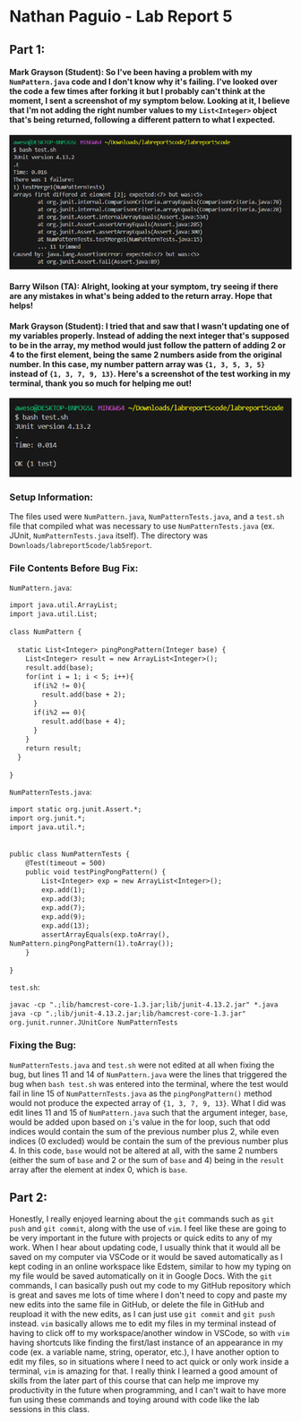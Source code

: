 # Nathan Paguio - Lab Report 5

## Part 1:

#### Mark Grayson (Student): So I've been having a problem with my `NumPattern.java` code and I don't know why it's failing. I've looked over the code a few times after forking it but I probably can't think at the moment, I sent a screenshot of my symptom below. Looking at it, I believe that I'm not adding the right number values to my `List<Integer>` object that's being returned, following a different pattern to what I expected.

![Image](ArraySymptom.png)

#### Barry Wilson (TA): Alright, looking at your symptom, try seeing if there are any mistakes in what's being added to the return array. Hope that helps!

#### Mark Grayson (Student): I tried that and saw that I wasn't updating one of my variables properly. Instead of adding the next integer that's supposed to be in the array, my method would just follow the pattern of adding 2 or 4 to the first element, being the same 2 numbers aside from the original number. In this case, my number pattern array was `{1, 3, 5, 3, 5}` instead of `{1, 3, 7, 9, 13}`. Here's a screenshot of the test working in my terminal, thank you so much for helping me out!

![Image](ProperOutput.png)

### Setup Information:
The files used were `NumPattern.java`, `NumPatternTests.java`, and a `test.sh` file that compiled what was necessary to use `NumPatternTests.java` (ex. JUnit, `NumPatternTests.java` itself). The directory was `Downloads/labreport5code/lab5report`.

### File Contents Before Bug Fix:
`NumPattern.java`:
```
import java.util.ArrayList;
import java.util.List;

class NumPattern {

  static List<Integer> pingPongPattern(Integer base) {
    List<Integer> result = new ArrayList<Integer>();
    result.add(base);
    for(int i = 1; i < 5; i++){
      if(i%2 != 0){
        result.add(base + 2);
      }
      if(i%2 == 0){
        result.add(base + 4);
      }
    }
    return result;
  }

}

```
`NumPatternTests.java`:
```
import static org.junit.Assert.*;
import org.junit.*;
import java.util.*;


public class NumPatternTests {
	@Test(timeout = 500)
	public void testPingPongPattern() {
		List<Integer> exp = new ArrayList<Integer>();
		exp.add(1);
		exp.add(3);
		exp.add(7);
		exp.add(9);
		exp.add(13);
		assertArrayEquals(exp.toArray(), NumPattern.pingPongPattern(1).toArray());
	}

}

```
`test.sh`:
```
javac -cp ".;lib/hamcrest-core-1.3.jar;lib/junit-4.13.2.jar" *.java
java -cp ".;lib/junit-4.13.2.jar;lib/hamcrest-core-1.3.jar" org.junit.runner.JUnitCore NumPatternTests
```
### Fixing the Bug:
 `NumPatternTests.java` and `test.sh` were not edited at all when fixing the bug, but lines 11 and 14 of `NumPattern.java` were the lines that triggered the bug when `bash test.sh` was entered into the terminal, where the test would fail in line 15 of `NumPatternTests.java` as the `pingPongPattern()` method would not produce the expected array of `{1, 3, 7, 9, 13}`. What I did was edit lines 11 and 15 of `NumPattern.java` such that the argument integer, `base`, would be added upon based on `i`'s value in the for loop, such that odd indices would contain the sum of the previous number plus 2, while even indices (0 excluded) would be contain the sum of the previous number plus 4. In this code, `base` would not be altered at all, with the same 2 numbers (either the sum of `base` and 2 or the sum of `base` and 4) being in the `result` array after the element at index 0, which is `base`.
 
## Part 2:
Honestly, I really enjoyed learning about the `git` commands such as `git push` and `git commit`, along with the use of `vim`. I feel like these are going to be very important in the future with projects or quick edits to any of my work. When I hear about updating code, I usually think that it would all be saved on my computer via VSCode or it would be saved automatically as I kept coding in an online workspace like Edstem, similar to how my typing on my file would be saved automatically on it in Google Docs. With the `git` commands, I can basically push out my code to my GitHub repository which is great and saves me lots of time where I don't need to copy and paste my new edits into the same file in GitHub, or delete the file in GitHub and reupload it with the new edits, as I can just use `git commit` and `git push` instead. `vim` basically allows me to edit my files in my terminal instead of having to click off to my workspace/another window in VSCode, so with `vim` having shortcuts like finding the first/last instance of an appearance in my code (ex. a variable name, string, operator, etc.), I have another option to edit my files, so in situations where I need to act quick or only work inside a terminal, `vim` is amazing for that. I really think I learned a good amount of skills from the later part of this course that can help me improve my productivity in the future when programming, and I can't wait to have more fun using these commands and toying around with code like the lab sessions in this class.
